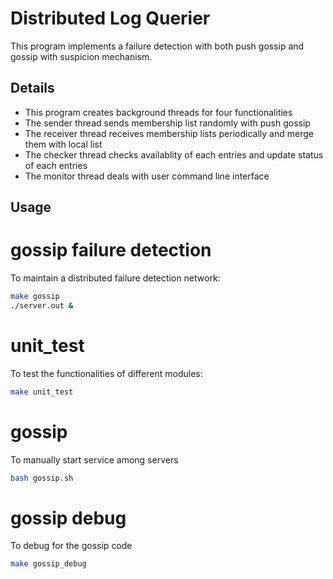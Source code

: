 # Distributed Log Querier

This program implements a failure detection with both push gossip and gossip with suspicion mechanism.

## Details

 - This program creates background threads for four functionalities
 - The sender thread sends membership list randomly with push gossip
 - The receiver thread receives membership lists periodically and merge them with local list
 - The checker thread checks availablity of each entries and update status of each entries
 - The monitor thread deals with user command line interface

## Usage

# gossip failure detection
To maintain a distributed failure detection network:
```bash
make gossip
./server.out &
```
# unit_test
To test the functionalities of different modules:
```bash
make unit_test
```
# gossip
To manually start service among servers
```bash
bash gossip.sh
```

# gossip debug
To debug for the gossip code
```bash
make gossip_debug
```
